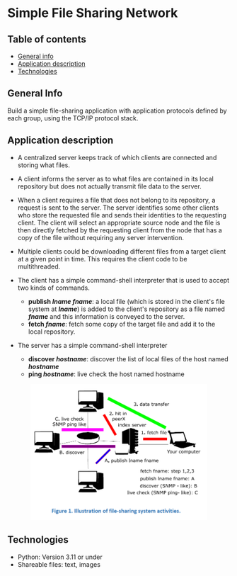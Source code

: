 ﻿# Simple File Sharing Network


## Table of contents
* [General info](#general-info)
* [Application description](#application-description)
* [Technologies](#technologies)

  
## General Info

Build a simple file-sharing application with application protocols defined by each group, using the TCP/IP protocol stack.

## Application description

* A centralized server keeps track of which clients are connected and storing what files.

* A client informs the server as to what files are contained in its local repository but does not actually transmit file data to the server.

* When a client requires a file that does not belong to its repository, a request is sent to the server. The server identifies some other clients who store the requested file and sends their identities to the requesting client. The client will select an appropriate source node and the file is then directly fetched by the requesting client from the node that has a copy of the file without requiring any server intervention.

* Multiple clients could be downloading different files from a target client at a given point in time. This requires the client code to be multithreaded.

* The client has a simple command-shell interpreter that is used to accept two kinds of commands.
  * __publish *lname* *fname*__: a local file (which is stored in the client's file system at ___lname___) is added to the client's repository as a file named ___fname___ and this information is conveyed to the server.
  * __fetch *fname*__: fetch some copy of the target file and add it to the local repository.

* The server has a simple command-shell interpreter
  * __discover *hostname*__: discover the list of local files of the host named ___hostname___
  * __ping *hostname*__: live check the host named hostname

<p align="center">
  <img src="/screenshots/figure1.png" alt="Illustration of file-sharing system activities." width=400/>
</p>

## Technologies

* Python: Version 3.11 or under
* Shareable files: text, images
